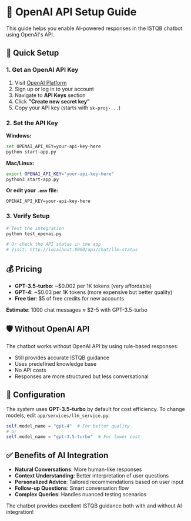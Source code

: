 # 🔑 OpenAI API Setup Guide

This guide helps you enable AI-powered responses in the ISTQB chatbot using OpenAI's API.

## 🚀 Quick Setup

### 1. Get an OpenAI API Key

1. Visit [OpenAI Platform](https://platform.openai.com/)
2. Sign up or log in to your account
3. Navigate to **API Keys** section
4. Click **"Create new secret key"**
5. Copy your API key (starts with `sk-proj-...`)

### 2. Set the API Key

**Windows:**
```bash
set OPENAI_API_KEY=your-api-key-here
python start-app.py
```

**Mac/Linux:**
```bash
export OPENAI_API_KEY="your-api-key-here"
python3 start-app.py
```

**Or edit your `.env` file:**
```env
OPENAI_API_KEY=your-api-key-here
```

### 3. Verify Setup

```bash
# Test the integration
python test_openai.py

# Or check the API status in the app
# Visit: http://localhost:8000/api/chat/llm-status
```

## 💰 Pricing

- **GPT-3.5-turbo**: ~$0.002 per 1K tokens (very affordable)
- **GPT-4**: ~$0.03 per 1K tokens (more expensive but better quality)
- **Free tier**: $5 of free credits for new accounts

**Estimate**: 1000 chat messages ≈ $2-5 with GPT-3.5-turbo

## 🛡️ Without OpenAI API

The chatbot works without OpenAI API by using rule-based responses:
- Still provides accurate ISTQB guidance
- Uses predefined knowledge base
- No API costs
- Responses are more structured but less conversational

## 🔧 Configuration

The system uses **GPT-3.5-turbo** by default for cost efficiency. To change models, edit `app/services/llm_service.py`:

```python
self.model_name = "gpt-4"  # For better quality
# or
self.model_name = "gpt-3.5-turbo"  # For lower cost
```

## ✅ Benefits of AI Integration

- **Natural Conversations**: More human-like responses
- **Context Understanding**: Better interpretation of user questions
- **Personalized Advice**: Tailored recommendations based on user input
- **Follow-up Questions**: Smart conversation flow
- **Complex Queries**: Handles nuanced testing scenarios

The chatbot provides excellent ISTQB guidance both with and without AI integration!
